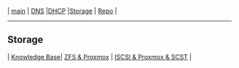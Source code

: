 


 | [main](https://ji-podhead.github.io/Network-Guides) | [DNS](https://ji-podhead.github.io/Network-Guides/DNS) |[DHCP](https://ji-podhead.github.io/Network-Guides/DHCP) |[Storage](https://ji-podhead.github.io/Network-Guides/storage) | [Repo](https://github.com/ji-podhead/Network-Guides/) |

---

## Storage

 | [Knowledge Base](https://ji-podhead.github.io/Network-Guides/DNS/Knowledge%20Base)| [ZFS & Proxmox](https://ji-podhead.github.io/Network-Guides/DNS/install) | [ISCSI & Proxmox & SCST](https://ji-podhead.github.io/Network-Guides/DNS/testAndDebug) |
